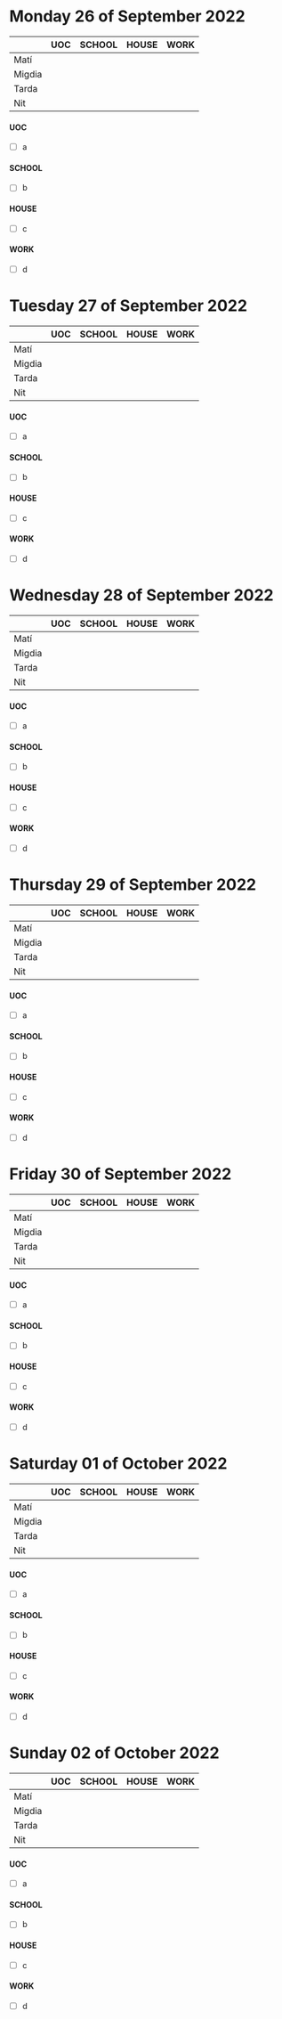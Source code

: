 # Monday 26 of September  2022

|     |  UOC |  SCHOOL |  HOUSE | WORK |
| --- | --- | --- | --- | --- |
| Matí 	 |		|		|		|		|
| Migdia |		|		|		|		|
| Tarda  |		|		|		|		|
| Nit  	 |		|		|		|		|


#### UOC
- [ ] a

#### SCHOOL
- [ ] b

#### HOUSE
- [ ] c

#### WORK
- [ ] d

# Tuesday 27 of September  2022

|     |  UOC |  SCHOOL |  HOUSE | WORK |
| --- | --- | --- | --- | --- |
| Matí 	 |		|		|		|		|
| Migdia |		|		|		|		|
| Tarda  |		|		|		|		|
| Nit  	 |		|		|		|		|


#### UOC
- [ ] a

#### SCHOOL
- [ ] b

#### HOUSE
- [ ] c

#### WORK
- [ ] d

# Wednesday 28 of September  2022

|     |  UOC |  SCHOOL |  HOUSE | WORK |
| --- | --- | --- | --- | --- |
| Matí 	 |		|		|		|		|
| Migdia |		|		|		|		|
| Tarda  |		|		|		|		|
| Nit  	 |		|		|		|		|


#### UOC
- [ ] a

#### SCHOOL
- [ ] b

#### HOUSE
- [ ] c

#### WORK
- [ ] d

# Thursday 29 of September  2022

|     |  UOC |  SCHOOL |  HOUSE | WORK |
| --- | --- | --- | --- | --- |
| Matí 	 |		|		|		|		|
| Migdia |		|		|		|		|
| Tarda  |		|		|		|		|
| Nit  	 |		|		|		|		|


#### UOC
- [ ] a

#### SCHOOL
- [ ] b

#### HOUSE
- [ ] c

#### WORK
- [ ] d

# Friday 30 of September  2022

|     |  UOC |  SCHOOL |  HOUSE | WORK |
| --- | --- | --- | --- | --- |
| Matí 	 |		|		|		|		|
| Migdia |		|		|		|		|
| Tarda  |		|		|		|		|
| Nit  	 |		|		|		|		|


#### UOC
- [ ] a

#### SCHOOL
- [ ] b

#### HOUSE
- [ ] c

#### WORK
- [ ] d

# Saturday 01 of October  2022

|     |  UOC |  SCHOOL |  HOUSE | WORK |
| --- | --- | --- | --- | --- |
| Matí 	 |		|		|		|		|
| Migdia |		|		|		|		|
| Tarda  |		|		|		|		|
| Nit  	 |		|		|		|		|


#### UOC
- [ ] a

#### SCHOOL
- [ ] b

#### HOUSE
- [ ] c

#### WORK
- [ ] d

# Sunday 02 of October  2022

|     |  UOC |  SCHOOL |  HOUSE | WORK |
| --- | --- | --- | --- | --- |
| Matí 	 |		|		|		|		|
| Migdia |		|		|		|		|
| Tarda  |		|		|		|		|
| Nit  	 |		|		|		|		|


#### UOC
- [ ] a

#### SCHOOL
- [ ] b

#### HOUSE
- [ ] c

#### WORK
- [ ] d

